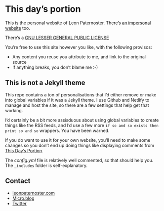 # This day’s portion

This is the personal website of Leon Paternoster. There’s [an impersonal website](https://www.leonpaternoster.com) too.

There’s a [GNU LESSER GENERAL PUBLIC LICENSE](/LICENSE)

You’re free to use this site however you like, with the following provisos:

- Any content you reuse you attribute to me, and link to the original source
- If anything breaks, you don’t blame me :-)

## This is not a Jekyll theme

This repo contains a ton of personalisations that I’d either remove or make into global variables if it was a Jekyll theme. I use Github and Netlify to manage and host the site, so there are a few settings that help get that working.

I’d certainly be a bit more assisduous about using global variables to create things like the RSS feeds, and I’d use a few more `if so and so exists then print so and so` wrappers. You have been warned.

If you do want to use it for your own website, you’ll need to make some changes so you don’t end up doing things like displaying comments from [This Day’s Portion](https://www.thisdaysportion.com).

The *_config.yml_* file is relatively well commented, so that should help you. The `_includes` folder is self-explanatory.

## Contact

- [leonpaternoster.com](https://www.leonpaternoster.com)
- [Micro.blog](https://micro.blog/leonp)
- [Twitter](https://www.twitter.com/leonpaternoster)
